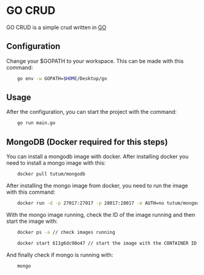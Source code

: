 # GO CRUD

GO CRUD is a simple crud written in [GO](https://golang.org/)

## Configuration

Change your $GOPATH to your workspace. This can be made with this command: 

```bash
    go env -w GOPATH=$HOME/Desktop/go
```

## Usage

After the configuration, you can start the project with the command:

```bash
    go run main.go
```

## MongoDB (Docker required for this steps)

You can install a mongodb image with docker. After installing docker you need to install a mongo image with this:

```bash
    docker pull tutum/mongodb
```

After installing the mongo image from docker, you need to run the image with this command:

```bash
    docker run -d -p 27017:27017 -p 28017:28017 -e AUTH=no tutum/mongodb
```

With the mongo image running, check the ID of the image running and then start the image with:

```bash
    docker ps -a // check images running

    docker start 611g6dc90o47 // start the image with the CONTAINER ID
```

And finally check if mongo is running with:

```bash
    mongo
```